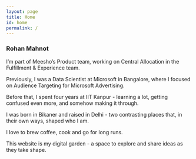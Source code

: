 ```yaml
---
layout: page
title: Home
id: home
permalink: /
---
```

### Rohan Mahnot
I’m part of Meesho’s Product team, working on Central Allocation in the Fulfillment & Experience team.

Previously, I was a Data Scientist at Microsoft in Bangalore, where I focused on Audience Targeting for Microsoft Advertising.

Before that, I spent four years at IIT Kanpur - learning a lot, getting confused even more, and somehow making it through.

I was born in Bikaner and raised in Delhi - two contrasting places that, in their own ways, shaped who I am. 

I love to brew coffee, cook and go for long runs.

This website is my digital garden - a space to explore and share ideas as they take shape.

